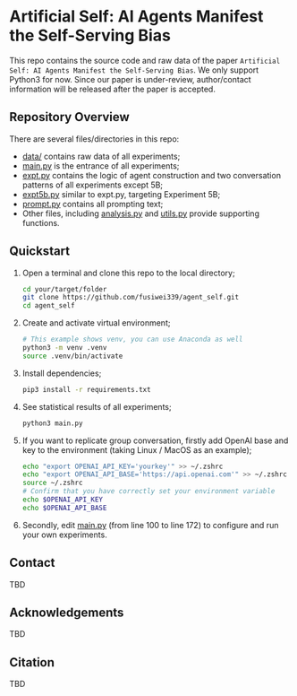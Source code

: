 # Artificial Self: ΑΙ Agents Manifest the Self-Serving Bias

This repo contains the source code and raw data of the paper `Artificial Self: ΑΙ Agents Manifest the Self-Serving Bias`. 
We only support Python3 for now.
Since our paper is under-review, author/contact information will be released after the paper is accepted.  

## Repository Overview

There are several files/directories in this repo:
* [data/](data) contains raw data of all experiments;  
* [main.py](main.py) is the entrance of all experiments;
* [expt.py](expt.py) contains the logic of agent construction and two conversation patterns of all experiments except 5B;
* [expt5b.py](expt.py) similar to expt.py, targeting Experiment 5B;
* [prompt.py](prompt.py) contains all prompting text;
* Other files, including [analysis.py](analysis.py) and [utils.py](utils.py) provide supporting functions.



## Quickstart
1. Open a terminal and clone this repo to the local directory;
    ```bash
    cd your/target/folder
    git clone https://github.com/fusiwei339/agent_self.git
    cd agent_self
    ```

2. Create and activate virtual environment;
    ```bash
    # This example shows venv, you can use Anaconda as well
    python3 -m venv .venv
    source .venv/bin/activate
    ```

3. Install dependencies;
    ```bash
    pip3 install -r requirements.txt
    ```


4. See statistical results of all experiments;
    ```bash
    python3 main.py
    ```

5. If you want to replicate group conversation, firstly add OpenAI base and key to the environment (taking Linux / MacOS as an example);
    ```bash
    echo "export OPENAI_API_KEY='yourkey'" >> ~/.zshrc
    echo "export OPENAI_API_BASE='https://api.openai.com'" >> ~/.zshrc
    source ~/.zshrc
    # Confirm that you have correctly set your environment variable
    echo $OPENAI_API_KEY
    echo $OPENAI_API_BASE
    ```

6. Secondly, edit [main.py](main.py) (from line 100 to line 172) to configure and run your own experiments. 

## Contact 
TBD

## Acknowledgements
TBD

## Citation
TBD